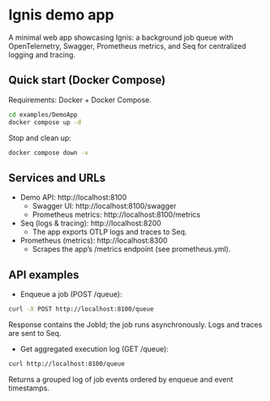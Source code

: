 # Ignis demo app

A minimal web app showcasing Ignis: a background job queue with OpenTelemetry, Swagger, Prometheus metrics, and Seq for
centralized logging and tracing.

## Quick start (Docker Compose)

Requirements: Docker + Docker Compose.

```bash
cd examples/DemoApp
docker compose up -d
```

Stop and clean up:

```bash
docker compose down -v
```

## Services and URLs

- Demo API: http://localhost:8100
    - Swagger UI: http://localhost:8100/swagger
    - Prometheus metrics: http://localhost:8100/metrics
- Seq (logs & tracing): http://localhost:8200
    - The app exports OTLP logs and traces to Seq.
- Prometheus (metrics): http://localhost:8300
    - Scrapes the app’s /metrics endpoint (see prometheus.yml).

## API examples

- Enqueue a job (POST /queue):

```bash
curl -X POST http://localhost:8100/queue
```

Response contains the JobId; the job runs asynchronously. Logs and traces are sent to Seq.

- Get aggregated execution log (GET /queue):

```bash
curl http://localhost:8100/queue
```

Returns a grouped log of job events ordered by enqueue and event timestamps.